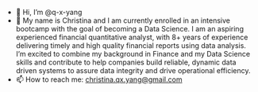 - 👋 Hi, I’m @q-x-yang
- 🌱 My name is Christina and I am currently enrolled in an intensive bootcamp with the goal of becoming a Data Science. I am an aspiring experienced financial quantitative analyst, with 8+ years of experience delivering timely and high quality financial reports using data analysis. I’m excited to combine my background in Finance and my Data Science skills and contribute to help companies build reliable, dynamic data driven systems to assure data integrity and drive operational efficiency.
- 📫 How to reach me: christina.qx.yang@gmail.com

<!---
q-x-yang/q-x-yang is a ✨ special ✨ repository because its `README.md` (this file) appears on your GitHub profile.
You can click the Preview link to take a look at your changes.
--->
